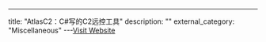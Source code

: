 ---
title: "AtlasC2：C#写的C2远控工具"
description: ""
external_category: "Miscellaneous"
---[Visit Website](https://github.com/Gr1mmie/AtlasC2)

